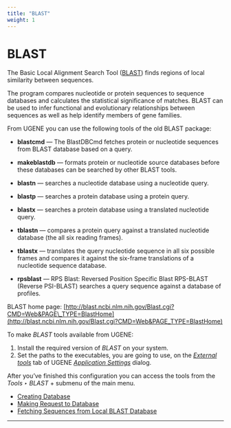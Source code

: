 ```yaml
---
title: "BLAST"
weight: 1
---
```



# BLAST

The Basic Local Alignment Search Tool ([BLAST](http://blast.ncbi.nlm.nih.gov/)) finds regions of local similarity between sequences.

The program compares nucleotide or protein sequences to sequence databases and calculates the statistical significance of matches. BLAST can be used to infer functional and evolutionary relationships between sequences as well as help identify members of gene families.

From UGENE you can use the following tools of the old BLAST package:

*   **blastcmd** — The BlastDBCmd fetches protein or nucleotide sequences from BLAST database based on a query.

*   **makeblastdb** — formats protein or nucleotide source databases before these databases can be searched by other BLAST tools.
*   **blastn** — searches a nucleotide database using a nucleotide query.

*   **blastp** — searches a protein database using a protein query.
*   **blastx** — searches a protein database using a translated nucleotide query.
*   **tblastn** — compares a protein query against a translated nucleotide database (the all six reading frames).
*   **tblastx** — translates the query nucleotide sequence in all six possible frames and compares it against the six-frame translations of a nucleotide sequence database.
*   **rpsblast** — RPS Blast: Reversed Position Specific Blast RPS-BLAST (Reverse PSI-BLAST) searches a query sequence against a database of profiles.

BLAST home page: [http://blast.ncbi.nlm.nih.gov/Blast.cgi?CMD=Web&PAGE\_TYPE=BlastHome](http://blast.ncbi.nlm.nih.gov/Blast.cgi?CMD=Web&PAGE_TYPE=BlastHome)

To make _BLAST_ tools available from UGENE:

1.  Install the required version of _BLAST_ on your system.
2.  Set the paths to the executables, you are going to use, on the [_External tools_](external-tools-plugin.md) tab of UGENE [_Application Settings_](ugene-application-settings.md) dialog.

After you’ve finished this configuration you can access the tools from the _Tools ‣ BLAST_ + submenu of the main menu.

*   [Creating Database](creating-database.md)
*   [Making Request to Database](making-request-to-database.md)
*   [Fetching Sequences from Local BLAST Database](fetching-sequences-from-local-blast-database.md)


------------------------------------------------------------------------------------------------------------------------------------------------------------------------------------------------------------------------------------------------------
